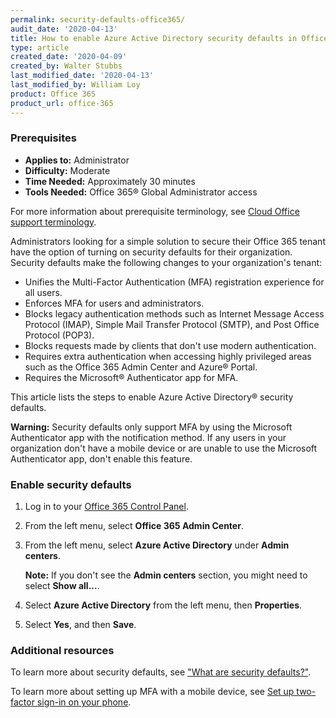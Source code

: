 ```yaml
---
permalink: security-defaults-office365/
audit_date: '2020-04-13'
title: How to enable Azure Active Directory security defaults in Office 365
type: article
created_date: '2020-04-09'
created_by: Walter Stubbs
last_modified_date: '2020-04-13'
last_modified_by: William Loy
product: Office 365
product_url: office-365
---
```


### Prerequisites

- **Applies to:** Administrator
- **Difficulty:** Moderate
- **Time Needed:** Approximately 30 minutes
- **Tools Needed:** Office 365&reg; Global Administrator access

For more information about prerequisite terminology, see [Cloud Office support terminology](/support/how-to/cloud-office-support-terminology).

Administrators looking for a simple solution to secure their Office 365 tenant have the option of turning on security defaults for their organization. Security defaults make the following changes to your organization's tenant:

-  Unifies the Multi-Factor Authentication (MFA) registration experience for all users.
-  Enforces MFA for users and administrators.
-  Blocks legacy authentication methods such as Internet Message Access Protocol (IMAP), Simple Mail Transfer Protocol (SMTP), and Post Office Protocol (POP3).
-  Blocks requests made by clients that don't use modern authentication.
-  Requires extra authentication when accessing highly privileged areas such as the Office 365 Admin Center and Azure&reg; Portal.
-  Requires the Microsoft&reg; Authenticator app for MFA.

This article lists the steps to enable Azure Active Directory&reg; security defaults.

**Warning:** Security defaults only support MFA by using the Microsoft Authenticator app with the notification method. If any users in your organization don't have a mobile device or are unable to use the Microsoft Authenticator app, don't enable this feature.

### Enable security defaults

1.	Log in to your [Office 365 Control Panel](https://office365.cp.rackspace.com).

2.	From the left menu, select **Office 365 Admin Center**.

3.	From the left menu, select **Azure Active Directory** under **Admin centers**.

    **Note:** If you don't see the **Admin centers** section, you might need to select **Show all...**.

4.	Select **Azure Active Directory** from the left menu, then **Properties**.

5.	Select **Yes**, and then **Save**.

### Additional resources

To learn more about security defaults, see ["What are security defaults?"](https://docs.microsoft.com/en-us/azure/active-directory/fundamentals/concept-fundamentals-security-defaults).

To learn more about setting up MFA with a mobile device, see [Set up two-factor sign-in on your phone](https://support.office.com/en-us/article/set-up-multi-factor-authentication-in-microsoft-365-business-a32541df-079c-420d-9395-9d59354f7225).
